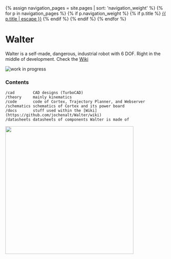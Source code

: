 <div>
     {% assign navigation_pages = site.pages | sort: 'navigation_weight' %}
        {% for p in navigation_pages %}
          {% if p.navigation_weight %}
            {% if p.title %}
            <a class="page-link" href="{{ p.url | relative_url }}">{{ p.title | escape }}</a>
            {% endif %}
          {% endif %}
        {% endfor %}
      </div>

# Walter
Walter is a self-made, dangerous, industrial robot with 6 DOF. Right in the middle of development. Check the [Wiki](https://github.com/jochenalt/Walter/wiki)

![work in progress](https://github.com/jochenalt/Walter/blob/master/docs/videos/logo-animated.gif)


### Contents
    /cad 	    CAD designs (TurboCAD)
    /theory     mainly kinematics
    /code       code of Cortex, Trajectory Planner, and Webserver  
    /schematics schematics of Cortex and its power board
    /docs		stuff used within the [Wiki](https://github.com/jochenalt/Walter/wiki)
    /datasheets datasheets of components Walter is made of
    

<img align="left" width="400px" src="https://github.com/jochenalt/Walter/blob/master/docs/images/IMG_20170219_125125.jpg" >

